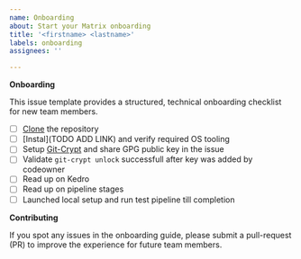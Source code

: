 ```yaml
---
name: Onboarding
about: Start your Matrix onboarding
title: '<firstname> <lastname>'
labels: onboarding
assignees: ''

---
```


**Onboarding**

This issue template provides a structured, technical onboarding checklist for new team members. 

- [ ] [Clone](https://docs.github.com/en/repositories/creating-and-managing-repositories/cloning-a-repository) the repository
- [ ] [Instal](TODO ADD LINK) and verify required OS tooling
- [ ] Setup [Git-Crypt](https://docs.dev.everycure.org/onboarding/git-crypt/#additional-reading) and share GPG public key in the issue
- [ ] Validate `git-crypt unlock` successfull after key was added by codeowner
- [ ] Read up on Kedro
- [ ] Read up on pipeline stages
- [ ] Launched local setup and run test pipeline till completion

**Contributing**

If you spot any issues in the onboarding guide, please submit a pull-request (PR) to improve the experience for future team members.